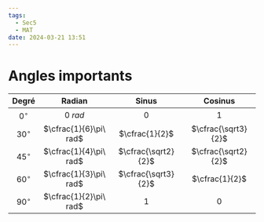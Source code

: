 ```yaml
---
tags:
  - Sec5
  - MAT
date: 2024-03-21 13:51
---
```


# Angles importants

|   Degré    |         Radian         |        Sinus        |       Cosinus       |
|:----------:|:----------------------:|:-------------------:|:-------------------:|
| $0^\circ$  |        $0\ rad$        |          0          |          1          |
| $30^\circ$ | $\cfrac{1}{6}\pi\ rad$ |   $\cfrac{1}{2}$    | $\cfrac{\sqrt3}{2}$ |
| $45^\circ$ | $\cfrac{1}{4}\pi\ rad$ | $\cfrac{\sqrt2}{2}$ | $\cfrac{\sqrt2}{2}$ |
| $60^\circ$ | $\cfrac{1}{3}\pi\ rad$ | $\cfrac{\sqrt3}{2}$ |   $\cfrac{1}{2}$    |
| $90^\circ$ | $\cfrac{1}{2}\pi\ rad$ |          1          |          0          |
